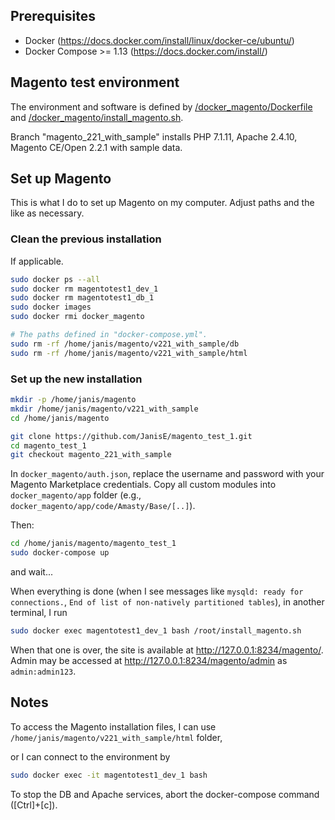 ## Prerequisites

* Docker (https://docs.docker.com/install/linux/docker-ce/ubuntu/)
* Docker Compose >= 1.13 (https://docs.docker.com/install/)

## Magento test environment

The environment and software is defined by [/docker_magento/Dockerfile](/docker_magento/Dockerfile) and [/docker_magento/install_magento.sh](/docker_magento/install_magento.sh).

Branch "magento_221_with_sample" installs PHP 7.1.11, Apache 2.4.10, Magento CE/Open 2.2.1 with sample data.

## Set up Magento

This is what I do to set up Magento on my computer. Adjust paths and the like as necessary.

### Clean the previous installation

If applicable.

```bash
sudo docker ps --all
sudo docker rm magentotest1_dev_1
sudo docker rm magentotest1_db_1
sudo docker images
sudo docker rmi docker_magento

# The paths defined in "docker-compose.yml".
sudo rm -rf /home/janis/magento/v221_with_sample/db
sudo rm -rf /home/janis/magento/v221_with_sample/html
```

### Set up the new installation

```bash
mkdir -p /home/janis/magento
mkdir /home/janis/magento/v221_with_sample
cd /home/janis/magento

git clone https://github.com/JanisE/magento_test_1.git
cd magento_test_1
git checkout magento_221_with_sample
```

In `docker_magento/auth.json`, replace the username and password with your Magento Marketplace credentials.
Copy all custom modules into `docker_magento/app` folder (e.g., `docker_magento/app/code/Amasty/Base/[..]`).

Then:

```bash
cd /home/janis/magento/magento_test_1
sudo docker-compose up
```
and wait...

When everything is done (when I see messages like `mysqld: ready for connections.`, `End of list of non-natively partitioned tables`), in another terminal, I run
```bash
sudo docker exec magentotest1_dev_1 bash /root/install_magento.sh
```

When that one is over, the site is available at http://127.0.0.1:8234/magento/.
Admin may be accessed at http://127.0.0.1:8234/magento/admin as `admin:admin123`.

## Notes

To access the Magento installation files, I can use `/home/janis/magento/v221_with_sample/html` folder,

or I can connect to the environment by
```bash
sudo docker exec -it magentotest1_dev_1 bash
```


To stop the DB and Apache services, abort the docker-compose command ([Ctrl]+[c]).
